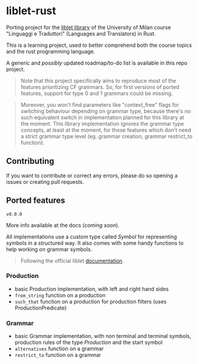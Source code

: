 # liblet-rust

Porting project for the [liblet library](https://github.com/let-unimi/liblet) of the University of Milan course "Linguaggi e Traduttori" (Languages and Translators) in Rust.

This is a learning project, used to better comprehend both the course topics and the rust programming language.

A generic and _possibly_ updated roadmap/to-do list is available in this repo project.

> Note that this project specifically aims to reproduce most of the features prioritizing CF grammars. So, for first versions of ported features, support for type 0 and 1 grammars could be missing.

> Moreover, you won't find parameters like "context_free" flags for switching behaviour depending on grammar type, because there's no such equivalent switch in implementation planned for this library at the moment. This library implementation ignores the grammar type concepts, at least at the moment, for those features which don't need a strict grammar type level (eg. grammar creation, grammar restrict_to function).

## Contributing

If you want to contribute or correct any errors, please do so opening a issues or creating pull requests.

## Ported features

`v0.0.0`

More info available at the docs (*coming soon*).

All implementations use a custom type called *Symbol* for representing symbols in a structured way. It also comes with some handy functions to help working on grammar symbols.

> Following the official liblet [documentation](https://liblet.readthedocs.io/en/v1.1.0-alpha/api.html#liblet.grammar.Grammar.restrict_to).

### Production

- basic Production implementation, with left and right hand sides
- `from_string` function on a production
- `such_that` function on a production for production filters (uses ProductionPredicate)

### Grammar

- basic Grammar implementation, with non terminal and terminal symbols, production rules of the type *Production* and the start symbol
- `alternatives` function on a grammar
- `restrict_to` function on a grammar
